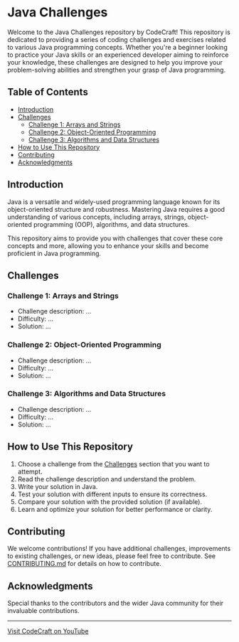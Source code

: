 # Java Challenges

Welcome to the Java Challenges repository by CodeCraft! This repository is dedicated to providing a series of coding challenges and exercises related to various Java programming concepts. Whether you're a beginner looking to practice your Java skills or an experienced developer aiming to reinforce your knowledge, these challenges are designed to help you improve your problem-solving abilities and strengthen your grasp of Java programming.

## Table of Contents

- [Introduction](#introduction)
- [Challenges](#challenges)
  - [Challenge 1: Arrays and Strings](#challenge-1-arrays-and-strings)
  - [Challenge 2: Object-Oriented Programming](#challenge-2-object-oriented-programming)
  - [Challenge 3: Algorithms and Data Structures](#challenge-3-algorithms-and-data-structures)
- [How to Use This Repository](#how-to-use-this-repository)
- [Contributing](#contributing)
- [Acknowledgments](#acknowledgments)

## Introduction

Java is a versatile and widely-used programming language known for its object-oriented structure and robustness. Mastering Java requires a good understanding of various concepts, including arrays, strings, object-oriented programming (OOP), algorithms, and data structures.

This repository aims to provide you with challenges that cover these core concepts and more, allowing you to enhance your skills and become proficient in Java programming.

## Challenges

### Challenge 1: Arrays and Strings

- Challenge description: ...
- Difficulty: ...
- Solution: ...

### Challenge 2: Object-Oriented Programming

- Challenge description: ...
- Difficulty: ...
- Solution: ...

### Challenge 3: Algorithms and Data Structures

- Challenge description: ...
- Difficulty: ...
- Solution: ...

## How to Use This Repository

1. Choose a challenge from the [Challenges](#challenges) section that you want to attempt.
2. Read the challenge description and understand the problem.
3. Write your solution in Java.
4. Test your solution with different inputs to ensure its correctness.
5. Compare your solution with the provided solution (if available).
6. Learn and optimize your solution for better performance or clarity.

## Contributing

We welcome contributions! If you have additional challenges, improvements to existing challenges, or new ideas, please feel free to contribute. See [CONTRIBUTING.md](CONTRIBUTING.md) for details on how to contribute.

## Acknowledgments

Special thanks to the contributors and the wider Java community for their invaluable contributions.

---

[Visit CodeCraft on YouTube](https://www.youtube.com/@CodeCraft-ll5nz/featured)
